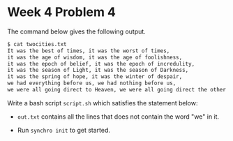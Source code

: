 # Week 4 Problem 4

The command below gives the following output.

```bash
$ cat twocities.txt
It was the best of times, it was the worst of times,
it was the age of wisdom, it was the age of foolishness,
it was the epoch of belief, it was the epoch of incredulity,
it was the season of Light, it was the season of Darkness,
it was the spring of hope, it was the winter of despair,
we had everything before us, we had nothing before us,
we were all going direct to Heaven, we were all going direct the other way
```

Write a bash script ` script.sh ` which satisfies the statement below:

- ` out.txt ` contains all the lines that does not contain the word "we" in it.

- Run ` synchro init ` to get started.